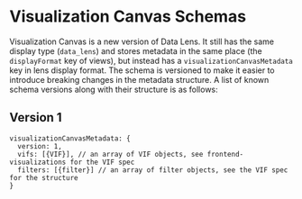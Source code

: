 Visualization Canvas Schemas
===

Visualization Canvas is a new version of Data Lens.  It still has the same display type
(`data_lens`) and stores metadata in the same place (the `displayFormat` key of views), but instead
has a `visualizationCanvasMetadata` key in lens display format.  The schema is versioned to make it
easier to introduce breaking changes in the metadata structure.  A list of known schema versions
along with their structure is as follows:

Version 1
---

```
visualizationCanvasMetadata: {
  version: 1,
  vifs: [{VIF}], // an array of VIF objects, see frontend-visualizations for the VIF spec
  filters: [{filter}] // an array of filter objects, see the VIF spec for the structure
}
```
